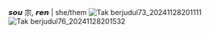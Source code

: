   𝙨𝙤𝙪 宗, 𝙧𝙚𝙣 | she/them
  ![Tak berjudul73_20241128201111](https://github.com/user-attachments/assets/3c859d4d-71c2-4f5d-99ae-654c73533b08)
![Tak berjudul76_20241128201532](https://github.com/user-attachments/assets/16fde60e-fd03-4972-91db-9bd346422094)

